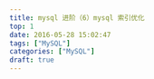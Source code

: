 ```yaml
---
title: mysql 进阶（6）mysql 索引优化
top: 1
date: 2016-05-28 15:02:47
tags: ["MySQL"]
categories: ["MySQL"]
draft: true
---
```



